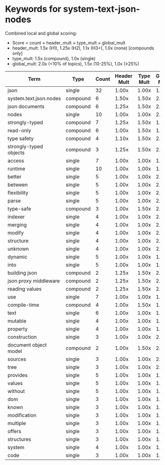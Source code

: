 # Keywords for system-text-json-nodes

Combined local and global scoring:
- Score = count × header_mult × type_mult × global_mult
- header_mult: 1.5x (H1), 1.25x (H2), 1.1x (H3+), 1.0x (none) [compounds only]
- type_mult: 1.5x (compound), 1.0x (single)
- global_mult: 2.0x (<10% of topics), 1.5x (10-25%), 1.0x (≥25%)

| Term | Type | Count | Header Mult | Type Mult | Global Mult | Score |
|------|------|-------|-------------|-----------|-------------|-------|
| json | single | 32 | 1.00x | 1.00x | 1.0x | 32.000 |
| system.text.json.nodes | compound | 6 | 1.50x | 1.50x | 2.0x | 27.000 |
| json documents | compound | 6 | 1.25x | 1.50x | 2.0x | 22.500 |
| nodes | single | 10 | 1.00x | 1.00x | 2.0x | 20.000 |
| strongly-typed | compound | 7 | 1.25x | 1.50x | 1.5x | 19.688 |
| read-only | compound | 6 | 1.00x | 1.50x | 1.5x | 13.500 |
| type safety | compound | 4 | 1.10x | 1.50x | 2.0x | 13.200 |
| strongly-typed objects | compound | 3 | 1.25x | 1.50x | 2.0x | 11.250 |
| access | single | 7 | 1.00x | 1.00x | 1.5x | 10.500 |
| runtime | single | 10 | 1.00x | 1.00x | 1.0x | 10.000 |
| better | single | 5 | 1.00x | 1.00x | 2.0x | 10.000 |
| between | single | 5 | 1.00x | 1.00x | 2.0x | 10.000 |
| flexibility | single | 5 | 1.00x | 1.00x | 2.0x | 10.000 |
| parse | single | 5 | 1.00x | 1.00x | 2.0x | 10.000 |
| type-safe | compound | 3 | 1.00x | 1.50x | 2.0x | 9.000 |
| indexer | single | 4 | 1.00x | 1.00x | 2.0x | 8.000 |
| merging | single | 4 | 1.00x | 1.00x | 2.0x | 8.000 |
| modify | single | 4 | 1.00x | 1.00x | 2.0x | 8.000 |
| structure | single | 4 | 1.00x | 1.00x | 2.0x | 8.000 |
| unknown | single | 4 | 1.00x | 1.00x | 2.0x | 8.000 |
| dynamic | single | 5 | 1.00x | 1.00x | 1.5x | 7.500 |
| into | single | 5 | 1.00x | 1.00x | 1.5x | 7.500 |
| building json | compound | 2 | 1.25x | 1.50x | 2.0x | 7.500 |
| json proxy middleware | compound | 2 | 1.25x | 1.50x | 2.0x | 7.500 |
| reading values | compound | 2 | 1.25x | 1.50x | 2.0x | 7.500 |
| use | single | 7 | 1.00x | 1.00x | 1.0x | 7.000 |
| compile-time | compound | 4 | 1.00x | 1.50x | 1.0x | 6.000 |
| text | single | 6 | 1.00x | 1.00x | 1.0x | 6.000 |
| mutable | single | 4 | 1.00x | 1.00x | 1.5x | 6.000 |
| property | single | 4 | 1.00x | 1.00x | 1.5x | 6.000 |
| construction | single | 3 | 1.00x | 1.00x | 2.0x | 6.000 |
| document object model | compound | 2 | 1.00x | 1.50x | 2.0x | 6.000 |
| sources | single | 3 | 1.00x | 1.00x | 2.0x | 6.000 |
| tree | single | 3 | 1.00x | 1.00x | 2.0x | 6.000 |
| provides | single | 5 | 1.00x | 1.00x | 1.0x | 5.000 |
| values | single | 5 | 1.00x | 1.00x | 1.0x | 5.000 |
| without | single | 5 | 1.00x | 1.00x | 1.0x | 5.000 |
| dom | single | 3 | 1.00x | 1.00x | 1.5x | 4.500 |
| known | single | 3 | 1.00x | 1.00x | 1.5x | 4.500 |
| modification | single | 3 | 1.00x | 1.00x | 1.5x | 4.500 |
| multiple | single | 3 | 1.00x | 1.00x | 1.5x | 4.500 |
| offers | single | 3 | 1.00x | 1.00x | 1.5x | 4.500 |
| structures | single | 3 | 1.00x | 1.00x | 1.5x | 4.500 |
| system | single | 4 | 1.00x | 1.00x | 1.0x | 4.000 |
| code | single | 3 | 1.00x | 1.00x | 1.0x | 3.000 |
